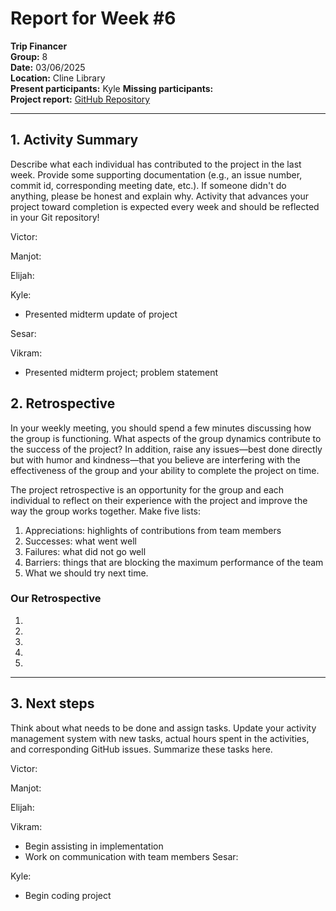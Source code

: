 # Report for Week #6

**Trip Financer**  
**Group:** 8  
**Date:** 03/06/2025  
**Location:** Cline Library  
**Present participants:**   Kyle
**Missing participants:**   
**Project report:** [GitHub Repository](https://github.com/sesartrumpet/cs386-pennypilot.git)  

---

## 1. Activity Summary
Describe what each individual has contributed to the project in the last week.  Provide some supporting documentation (e.g., an issue number, commit id, corresponding meeting date, etc.).  If someone didn't do anything, please be honest and explain why. Activity that advances your project toward completion is expected every week and should be reflected in your Git repository!

Victor:  


Manjot:  


Elijah:  


Kyle:  
- Presented midterm update of project

Sesar:  


Vikram:  
- Presented midterm project; problem statement

## 2. Retrospective
In your weekly meeting, you should spend a few minutes discussing how the group is functioning. What aspects of the group dynamics contribute to the success of the project? In addition, raise any issues—best done directly but with humor and kindness—that you believe are interfering with the effectiveness of the group and your ability to complete the project on time.

The project retrospective is an opportunity for the group and each individual to reflect on their experience with the project and improve the way the group works together. Make five lists:

1. Appreciations: highlights of contributions from team members
2. Successes: what went well
3. Failures: what did not go well
4. Barriers: things that are blocking the maximum performance of the team
5. What we should try next time.

### Our Retrospective
1.  
2.  
3.  
4.  
5.  
---

## 3. Next steps
Think about what needs to be done and assign tasks. Update your activity management system with new tasks, actual hours spent in the activities, and corresponding GitHub issues.  Summarize these tasks here.

Victor:  

Manjot:   

Elijah:  

Vikram:  
- Begin assisting in implementation 
- Work on communication with team members 
Sesar:  

Kyle:  
- Begin coding project